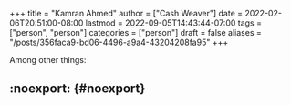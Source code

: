 +++
title = "Kamran Ahmed"
author = ["Cash Weaver"]
date = 2022-02-06T20:51:00-08:00
lastmod = 2022-09-05T14:43:44-07:00
tags = ["person", "person"]
categories = ["person"]
draft = false
aliases = "/posts/356faca9-bd06-4496-a9a4-43204208fa95"
+++

Among other things:


## :noexport: {#noexport}
